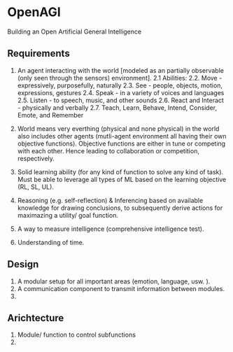 # OpenAGI
Building an Open Artificial General Intelligence


## Requirements 

1. An agent interacting with the world [modeled as an partially observable (only seen through the sensors) environment].
2.1 Abilities:
2.2. Move - expressively, purposefully, naturally
2.3. See - people, objects, motion, expressions, gestures
2.4. Speak - in a variety of voices and languages
2.5. Listen - to speech, music, and other sounds
2.6. React and Interact - physically and verbally
2.7. Teach, Learn, Behave, Intend, Consider, Emote, and Remember

3. World means very everthing (physical and none physical) in the world also includes other agents (mutli-agent environment all having their own objective functions). Objective functions are either in tune or competing with each other. Hence leading to collaboration or competition, respectively. 
4. Solid learning ability (for any kind of function to solve any kind of task). Must be able to leverage all types of ML based on the learning objective (RL, SL, UL).
5. Reasoning (e.g. self-reflection) & Inferencing based on available knowledge for drawing conclusions,
 to subsequently derive actions for maximazing a utility/ goal function. 
6. A way to measure intelligence (comprehensive intelligence test).
7. Understanding of time. 

## Design 

1. A modular setup for all important areas (emotion, language, usw. ).
2. A communication component to transmit information between modules.
3. 

## Arichtecture

1. Module/ function to control subfunctions  
2. 

